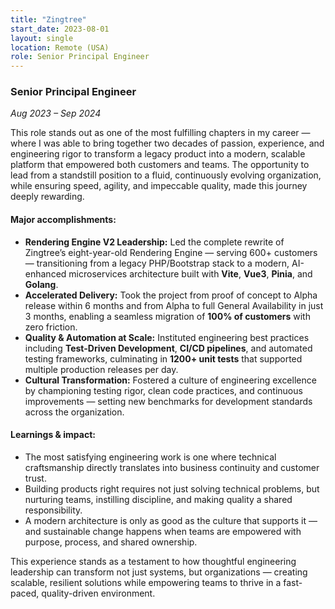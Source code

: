 ```yaml
---
title: "Zingtree"
start_date: 2023-08-01
layout: single
location: Remote (USA)
role: Senior Principal Engineer
---
```


### Senior Principal Engineer  
*Aug 2023 – Sep 2024*

This role stands out as one of the most fulfilling chapters in my career — where I was able to bring together two decades of passion, experience, and engineering rigor to transform a legacy product into a modern, scalable platform that empowered both customers and teams. The opportunity to lead from a standstill position to a fluid, continuously evolving organization, while ensuring speed, agility, and impeccable quality, made this journey deeply rewarding.

#### Major accomplishments:
- **Rendering Engine V2 Leadership:** Led the complete rewrite of Zingtree’s eight-year-old Rendering Engine — serving 600+ customers — transitioning from a legacy PHP/Bootstrap stack to a modern, AI-enhanced microservices architecture built with **Vite**, **Vue3**, **Pinia**, and **Golang**.
- **Accelerated Delivery:** Took the project from proof of concept to Alpha release within 6 months and from Alpha to full General Availability in just 3 months, enabling a seamless migration of **100% of customers** with zero friction.
- **Quality & Automation at Scale:** Instituted engineering best practices including **Test-Driven Development**, **CI/CD pipelines**, and automated testing frameworks, culminating in **1200+ unit tests** that supported multiple production releases per day.
- **Cultural Transformation:** Fostered a culture of engineering excellence by championing testing rigor, clean code practices, and continuous improvements — setting new benchmarks for development standards across the organization.

#### Learnings & impact:
- The most satisfying engineering work is one where technical craftsmanship directly translates into business continuity and customer trust.
- Building products right requires not just solving technical problems, but nurturing teams, instilling discipline, and making quality a shared responsibility.
- A modern architecture is only as good as the culture that supports it — and sustainable change happens when teams are empowered with purpose, process, and shared ownership.

This experience stands as a testament to how thoughtful engineering leadership can transform not just systems, but organizations — creating scalable, resilient solutions while empowering teams to thrive in a fast-paced, quality-driven environment.
